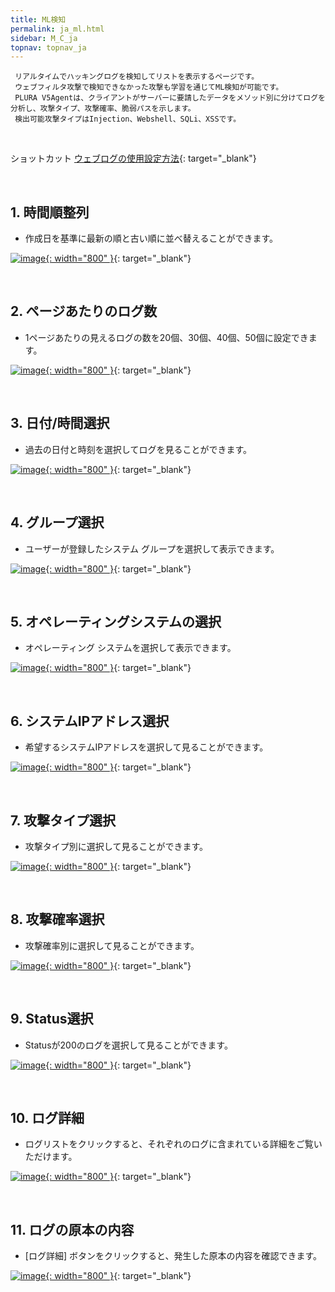 ```yaml
---
title: ML検知
permalink: ja_ml.html
sidebar: M_C_ja
topnav: topnav_ja
---
```


     リアルタイムでハッキングログを検知してリストを表示するページです。
     ウェブフィルタ攻撃で検知できなかった攻撃も学習を通じてML検知が可能です。
     PLURA V5Agentは、クライアントがサーバーに要請したデータをメソッド別に分けてログを分析し、攻撃タイプ、攻撃確率、脆弱パスを示します。
     検出可能攻撃タイプはInjection、Webshell、SQLi、XSSです。 

<br />

ショットカット  [ウェブログの使用設定方法](https://qubitsec.github.io/ja_system_weblog.html){: target="_blank"}

<br />

## 1. 時間順整列
- 作成日を基準に最新の順と古い順に並べ替えることができます。

 [![image](/docs/images/Manual/common/ml/ja/1.PNG){: width="800" }](/docs/images/Manual/common/ml/ja/1.PNG){: target="_blank"}

<br />

## 2. ページあたりのログ数
- 1ページあたりの見えるログの数を20個、30個、40個、50個に設定できます。

 [![image](/docs/images/Manual/common/ml/ja/2.PNG){: width="800" }](/docs/images/Manual/common/ml/ja/2.PNG){: target="_blank"}

<br />

## 3. 日付/時間選択
- 過去の日付と時刻を選択してログを見ることができます。

 [![image](/docs/images/Manual/common/ml/ja/3.PNG){: width="800" }](/docs/images/Manual/common/ml/ja/3.PNG){: target="_blank"} 

<br />

## 4. グループ選択
- ユーザーが登録したシステム グループを選択して表示できます。

 [![image](/docs/images/Manual/common/ml/ja/4.PNG){: width="800" }](/docs/images/Manual/common/ml/ja/4.PNG){: target="_blank"} 

<br />

## 5. オペレーティングシステムの選択
- オペレーティング システムを選択して表示できます。

 [![image](/docs/images/Manual/common/ml/ja/5.PNG){: width="800" }](/docs/images/Manual/common/ml/ja/5.PNG){: target="_blank"} 

<br />

## 6. システムIPアドレス選択
- 希望するシステムIPアドレスを選択して見ることができます。

 [![image](/docs/images/Manual/common/ml/ja/6.PNG){: width="800" }](/docs/images/Manual/common/ml/ja/6.PNG){: target="_blank"} 

<br />

## 7. 攻撃タイプ選択
- 攻撃タイプ別に選択して見ることができます。

 [![image](/docs/images/Manual/common/ml/ja/7.PNG){: width="800" }](/docs/images/Manual/common/ml/ja/7.PNG){: target="_blank"} 

<br />

## 8. 攻撃確率選択
- 攻撃確率別に選択して見ることができます。

 [![image](/docs/images/Manual/common/ml/ja/8.PNG){: width="800" }](/docs/images/Manual/common/ml/ja/8.PNG){: target="_blank"} 

<br />

## 9. Status選択
- Statusが200のログを選択して見ることができます。

 [![image](/docs/images/Manual/common/ml/ja/9.PNG){: width="800" }](/docs/images/Manual/common/ml/ja/9.PNG){: target="_blank"} 

<br />

## 10. ログ詳細
- ログリストをクリックすると、それぞれのログに含まれている詳細をご覧いただけます。

 [![image](/docs/images/Manual/common/ml/ja/10.PNG){: width="800" }](/docs/images/Manual/common/ml/ja/10.PNG){: target="_blank"} 

<br />

## 11. ログの原本の内容
- [ログ詳細] ボタンをクリックすると、発生した原本の内容を確認できます。

 [![image](/docs/images/Manual/common/ml/ja/11.PNG){: width="800" }](/docs/images/Manual/common/ml/ja/11.PNG){: target="_blank"}

